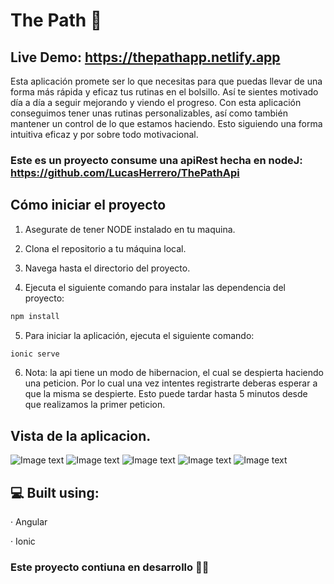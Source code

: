 ﻿# The Path 💪

## Live Demo: https://thepathapp.netlify.app

Esta aplicación promete ser lo que necesitas para que puedas llevar de una forma más rápida y eficaz tus rutinas en el bolsillo. Así te sientes motivado día a día a seguir mejorando y viendo el progreso.
Con esta aplicación conseguimos tener unas rutinas personalizables, así como también mantener un control de lo que estamos haciendo. Esto siguiendo una forma intuitiva eficaz y por sobre todo motivacional. 

### Este es un proyecto consume una apiRest hecha en nodeJ: https://github.com/LucasHerrero/ThePathApi

## Cómo iniciar el proyecto

1. Asegurate de tener NODE instalado en tu maquina.

2. Clona el repositorio a tu máquina local.

3. Navega hasta el directorio del proyecto.

4. Ejecuta el siguiente comando para instalar las dependencia del proyecto:

```sh
npm install
```

5. Para iniciar la aplicación, ejecuta el siguiente comando:

```sh
ionic serve
```

6. Nota: la api tiene un modo de hibernacion, el cual se despierta haciendo una peticion. Por lo cual una vez intentes registrarte deberas esperar a que la misma se despierte. Esto puede tardar hasta 5 minutos desde que realizamos la primer peticion.

## Vista de la aplicacion.

![Image text](https://github.com/LucasHerrero/The-Path/blob/main/tusrutinas.png)
![Image text](https://github.com/LucasHerrero/The-Path/blob/main/TuSemana.png)
![Image text](https://github.com/LucasHerrero/The-Path/blob/main/login.png)
![Image text](https://github.com/LucasHerrero/The-Path/blob/main/creacion.png)
![Image text](https://github.com/LucasHerrero/The-Path/blob/main/home.png)

## 💻 Built using:

· Angular

· Ionic

### Este proyecto contiuna en desarrollo 🔨🔧
